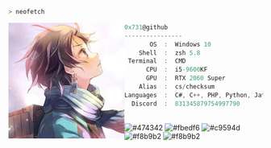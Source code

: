 ```zsh
> neofetch
```

<img align="left" src="https://raw.githubusercontent.com/0x731/0x731/main/logo.png" alt="logo.png" width="230" /> 

```csharp
0x731@github
----------------
       OS  :  Windows 10
    Shell  :  zsh 5.8
 Terminal  :  CMD
      CPU  :  i5-9600KF
      GPU  :  RTX 2060 Super
    Alias  :  cs/checksum
Languages  :  C#, C++, PHP, Python, JavaScript
  Discord  :  831345879754997790
```

<p align="left">
  &nbsp; &nbsp; &nbsp; &nbsp; &nbsp;&nbsp; &nbsp; &nbsp; &nbsp; &nbsp;&nbsp; &nbsp; &nbsp; &nbsp; &nbsp; &nbsp; &nbsp; &nbsp; &nbsp; &nbsp; &nbsp;&nbsp; &nbsp; &nbsp; &nbsp; &nbsp;&nbsp; &nbsp; &nbsp; &nbsp; &nbsp;
  <img alt="#474342" src="https://via.placeholder.com/15/ADBAC7/000000?text=+" width="25" height="20" />
  <img alt="#fbedf6" src="https://via.placeholder.com/15/6CB6FF/000000?text=+" width="25" height="20" />
  <img alt="#c9594d" src="https://via.placeholder.com/15/F47067/000000?text=+" width="25" height="20" />
  <img alt="#f8b9b2" src="https://via.placeholder.com/15/DCBDFB/000000?text=+" width="25" height="20" />
  <img alt="#f8b9b2" src="https://via.placeholder.com/15/57ab5a/000000?text=+" width="25" height="20" />
</p>
